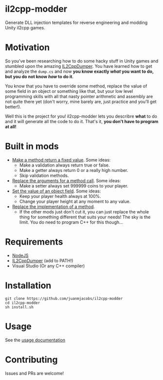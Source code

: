 # il2cpp-modder
Generate DLL injection templates for reverse engineering and modding Unity il2cpp games.

# Motivation
So you've been researching how to do some hacky stuff in Unity games and stumbled upon the amazing [IL2CppDumper](https://github.com/perfare/il2cppdumper).
You have learned how to get and analyze the `dump.cs` and now **you know exactly _what_ you want to do, but you do not know _how_ to do it**.

You know that you have to override some method, replace the value of some field in an object or something like that, but your low level programming skills with all that nasty pointer arithmetic and assembly are not quite there yet (don't worry, mine barely are, just practice and you'll get better!).

Well this is the project for you! il2cpp-modder lets you describre **what** to do and it will generate all the code to do it. That's it, **you don't have to program at all!**

# Built in mods
- [Make a method return a fixed value](https://github.com/juanmjacobs/il2cpp-modder/tree/main/doc/examples.md#fixed-return-value). Some ideas:
  - Make a validation always return true or false. 
  - Make a getter always return 0 or a really high number. 
  - Skip validation methods.
- [Replace the arguments for a method call](https://github.com/juanmjacobs/il2cpp-modder/tree/main/doc/examples.md#replace-arguments). Some ideas:
  - Make a setter always set 999999 coins to your player.
- [Set the value of an object field](https://github.com/juanmjacobs/il2cpp-modder/tree/main/doc/examples.md#path-memory-hack). Some ideas:
  - Keep your player health always at 100%.
  - Change your player height at any moment to any value.
- [Replace the implementation of a method](https://github.com/juanmjacobs/il2cpp-modder/tree/main/doc/examples.md#replace-implementation). 
  - If the other mods just don't cut it, you can just replace the whole thing for something different that suits your needs! The sky is the limit. You do need to program C++ for this though...

# Requirements
- [NodeJS](https://nodejs.org/en/download/)
- [IL2CppDumper](https://github.com/perfare/il2cppdumper) (add to PATH!)
- Visual Studio (Or any C++ compiler)

# Installation
```
git clone https://github.com/juanmjacobs/il2cpp-modder
cd il2cpp-modder
sh install.sh
```

# Usage
See the [usage documentation](https://github.com/juanmjacobs/il2cpp-modder/tree/main/doc/usage.md)

# Contributing

Issues and PRs are welcome!
